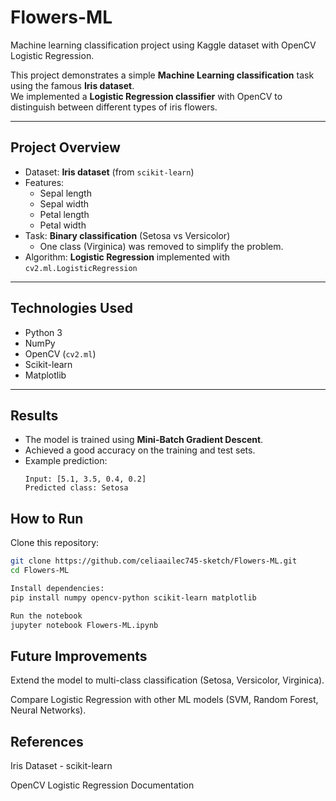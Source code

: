 # Flowers-ML
Machine learning classification project using Kaggle dataset with OpenCV Logistic Regression.


This project demonstrates a simple **Machine Learning classification** task using the famous **Iris dataset**.  
We implemented a **Logistic Regression classifier** with OpenCV to distinguish between different types of iris flowers.

---

##  Project Overview
- Dataset: **Iris dataset** (from `scikit-learn`)
- Features:  
  - Sepal length  
  - Sepal width  
  - Petal length  
  - Petal width  
- Task: **Binary classification** (Setosa vs Versicolor)  
  - One class (Virginica) was removed to simplify the problem.
- Algorithm: **Logistic Regression** implemented with `cv2.ml.LogisticRegression`

---

##  Technologies Used
- Python 3
- NumPy
- OpenCV (`cv2.ml`)
- Scikit-learn
- Matplotlib

---

##  Results
- The model is trained using **Mini-Batch Gradient Descent**.
- Achieved a good accuracy on the training and test sets.
- Example prediction:
  ```text
  Input: [5.1, 3.5, 0.4, 0.2]
  Predicted class: Setosa

##  How to Run

Clone this repository:

```bash
git clone https://github.com/celiaailec745-sketch/Flowers-ML.git
cd Flowers-ML

Install dependencies:
pip install numpy opencv-python scikit-learn matplotlib

Run the notebook
jupyter notebook Flowers-ML.ipynb
```



##  Future Improvements

Extend the model to multi-class classification (Setosa, Versicolor, Virginica).

Compare Logistic Regression with other ML models (SVM, Random Forest, Neural Networks).

## References

Iris Dataset - scikit-learn

OpenCV Logistic Regression Documentation
